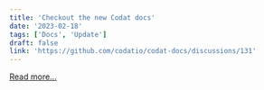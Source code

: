 ```yaml
---
title: 'Checkout the new Codat docs'
date: '2023-02-18'
tags: ['Docs', 'Update']
draft: false
link: 'https://github.com/codatio/codat-docs/discussions/131'
---
```


[Read more...](https://github.com/codatio/codat-docs/discussions/131)